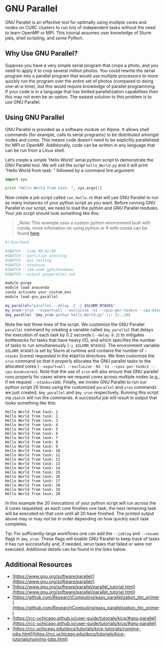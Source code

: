 # GNU Parallel

GNU Parallel is an effective tool for optimally using multiple cores and 
nodes on CURC clusters to run lots of independent tasks without the need 
to learn 
OpenMP or MPI. This tutorial assumes user knowledge of Slurm jobs, shell scripting, and some Python.

## Why Use GNU Parallel?

Suppose you have a very simple serial program that crops a photo, and you 
need to apply it to crop several million photos. You could rewrite the 
serial program into a parallel program that would use multiple processors 
to more quickly run the program over the entire set of photos (compared to 
doing one-at-a-time), but this would require knowledge of parallel 
programming. If your code is in a language that has limited 
parallelization capabilities then this may not even be an option. The 
easiest solution to this problem is to use GNU Parallel.

## Using GNU Parallel

GNU Parallel is provided as a software module on Alpine. It allows shell 
commands (for example, calls to serial programs) to be distributed amongst nodes and cores. This means code doesn’t need to be explicitly parallelized for MPI or OpenMP. Additionally, code can be written in any language that can be run from a Linux shell.

Let’s create a simple ‘Hello World’ serial python script to demonstrate the GNU Parallel tool. We will call the script `hello_World.py` and it will print “Hello World from task: ” followed by a command line argument:

```python
import sys

print "Hello World from task: ", sys.argv[1]
```

Now create a job script called `run_hello.sh` that will use GNU Parallel 
to run as many instances of your python script as you want. Before running GNU Parallel in our script, we need to load the python and GNU Parallel modules. Your job script should look something like this:

> _Note: This example uses a custom python environment built with conda, 
more infomation on using python or R with conda can be found 
[here](./python.md)

```bash
#!/bin/bash

#SBATCH --time 00:02:00
#SBATCH --partition atesting
#SBATCH --qos testing
#SBATCH --ntasks=4
#SBATCH --job-name gpPythonDemo
#SBATCH --output gnuparallel.out

module purge
module load anaconda 
conda activate your_custom_env
module load gnu_parallel

my_parallel="parallel --delay .2 -j $SLURM_NTASKS"
my_srun="srun --export=all --exclusive -n1 --cpus-per-task=1 --cpu-bind=cores"
$my_parallel "$my_srun python hello_World.py" ::: {1..20}
```

Note the last three lines of the script. We customize the GNU Parallel 
`parallel` command by creating a variable called `$my_parallel` that 
delays the execution of each task by 0.2 seconds (`--delay 0.2`) to 
mitigates bottlenecks for tasks that have heavy I/O, and which specifies 
the number of tasks to run simultaneously (`-j $SLURM_NTASKS`). The environment variable `$SLURM_NTASKS` is set by Slurm at runtime and contains the number of `—ntasks` (cores) requested in the `#SBATCH` directives. We then customize the `srun` command so that it properly allocates the GNU parallel tasks to the allocated cores (`--export=all --exclusive -N1 -n1 --cpus-per-task=1 --cpu-bind=cores`). Note that the use of `srun` will also ensure that GNU parallel runs properly for cases where we request cores across multiple nodes (e.g., if we request `--ntasks=100`). Finally, we invoke GNU Parallel to run our python script 20 times using the customized `parallel` and `srun` commands we just created, `$my_parallel` and `$my_srun` respectively. Running this script via `sbatch` will run the commands. A successful job will result in output that looks something like this:

```
Hello World from task: 1
Hello World from task: 2
Hello World from task: 3
Hello World from task: 4
Hello World from task: 5
Hello World from task: 6
Hello World from task: 7
Hello World from task: 8
Hello World from task: 9
Hello World from task: 10
Hello World from task: 11
Hello World from task: 12
Hello World from task: 13
Hello World from task: 14
Hello World from task: 15
Hello World from task: 16
Hello World from task: 17
Hello World from task: 18
Hello World from task: 19
Hello World from task: 20
```

In this example the 20 invocations of your python script will run across the 4 cores requested; as each core finishes one task, the next remaining task will be executed on that core until all 20 have finished. The printed output above may or may not be in order depending on how quickly each task completes.

Tip: For sufficiently-large workflows one can add the `--joblog` and `--resume` flags in `$my_srun`. These flags will enable GNU Parallel to keep track of tasks it has run successfully and, if needed, rerun tasks that failed or were not executed. Additional details can be found in the links below. 

## **Additional Resources**

- [https://www.gnu.org/software/parallel/](https://www.gnu.org/software/parallel/)
- [https://www.gnu.org/software/parallel/parallel_tutorial.html](https://www.gnu.org/software/parallel/parallel_tutorial.html)
- [https://github.com/ResearchComputing/easy_parallelization_htc_primer](https://github.com/ResearchComputing/easy_parallelization_htc_primer)
- [https://rcc-uchicago.github.io/user-guide/tutorials/kicp/#gnu-parallel](https://rcc-uchicago.github.io/user-guide/tutorials/kicp/#gnu-parallel)
- [https://rcc.uchicago.edu/docs/tutorials/kicp-tutorials/running-jobs.html](https://rcc.uchicago.edu/docs/tutorials/kicp-tutorials/running-jobs.html)


